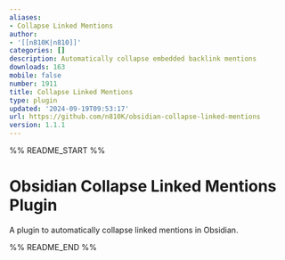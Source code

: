 ```yaml
---
aliases:
- Collapse Linked Mentions
author:
- '[[n810K|n810]]'
categories: []
description: Automatically collapse embedded backlink mentions
downloads: 163
mobile: false
number: 1911
title: Collapse Linked Mentions
type: plugin
updated: '2024-09-19T09:53:17'
url: https://github.com/n810K/obsidian-collapse-linked-mentions
version: 1.1.1
---
```


%% README_START %%

# Obsidian Collapse Linked Mentions Plugin

A plugin to automatically collapse linked mentions in Obsidian.


%% README_END %%